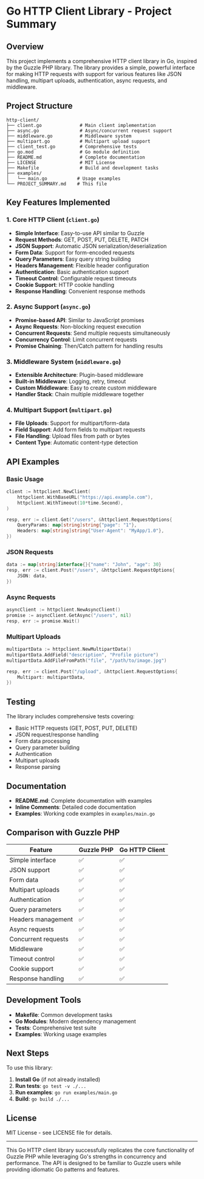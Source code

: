 # Go HTTP Client Library - Project Summary

## Overview

This project implements a comprehensive HTTP client library in Go, inspired by the Guzzle PHP library. The library provides a simple, powerful interface for making HTTP requests with support for various features like JSON handling, multipart uploads, authentication, async requests, and middleware.

## Project Structure

```
http-client/
├── client.go              # Main client implementation
├── async.go               # Async/concurrent request support
├── middleware.go          # Middleware system
├── multipart.go           # Multipart upload support
├── client_test.go         # Comprehensive tests
├── go.mod                 # Go module definition
├── README.md              # Complete documentation
├── LICENSE                # MIT License
├── Makefile               # Build and development tasks
├── examples/
│   └── main.go           # Usage examples
└── PROJECT_SUMMARY.md    # This file
```

## Key Features Implemented

### 1. Core HTTP Client (`client.go`)
- **Simple Interface**: Easy-to-use API similar to Guzzle
- **Request Methods**: GET, POST, PUT, DELETE, PATCH
- **JSON Support**: Automatic JSON serialization/deserialization
- **Form Data**: Support for form-encoded requests
- **Query Parameters**: Easy query string building
- **Headers Management**: Flexible header configuration
- **Authentication**: Basic authentication support
- **Timeout Control**: Configurable request timeouts
- **Cookie Support**: HTTP cookie handling
- **Response Handling**: Convenient response methods

### 2. Async Support (`async.go`)
- **Promise-based API**: Similar to JavaScript promises
- **Async Requests**: Non-blocking request execution
- **Concurrent Requests**: Send multiple requests simultaneously
- **Concurrency Control**: Limit concurrent requests
- **Promise Chaining**: Then/Catch pattern for handling results

### 3. Middleware System (`middleware.go`)
- **Extensible Architecture**: Plugin-based middleware
- **Built-in Middleware**: Logging, retry, timeout
- **Custom Middleware**: Easy to create custom middleware
- **Handler Stack**: Chain multiple middleware together

### 4. Multipart Support (`multipart.go`)
- **File Uploads**: Support for multipart/form-data
- **Field Support**: Add form fields to multipart requests
- **File Handling**: Upload files from path or bytes
- **Content Type**: Automatic content-type detection

## API Examples

### Basic Usage
```go
client := httpclient.NewClient(
    httpclient.WithBaseURL("https://api.example.com"),
    httpclient.WithTimeout(10*time.Second),
)

resp, err := client.Get("/users", &httpclient.RequestOptions{
    QueryParams: map[string]string{"page": "1"},
    Headers: map[string]string{"User-Agent": "MyApp/1.0"},
})
```

### JSON Requests
```go
data := map[string]interface{}{"name": "John", "age": 30}
resp, err := client.Post("/users", &httpclient.RequestOptions{
    JSON: data,
})
```

### Async Requests
```go
asyncClient := httpclient.NewAsyncClient()
promise := asyncClient.GetAsync("/users", nil)
resp, err := promise.Wait()
```

### Multipart Uploads
```go
multipartData := httpclient.NewMultipartData()
multipartData.AddField("description", "Profile picture")
multipartData.AddFileFromPath("file", "/path/to/image.jpg")

resp, err := client.Post("/upload", &httpclient.RequestOptions{
    Multipart: multipartData,
})
```

## Testing

The library includes comprehensive tests covering:
- Basic HTTP requests (GET, POST, PUT, DELETE)
- JSON request/response handling
- Form data processing
- Query parameter building
- Authentication
- Multipart uploads
- Response parsing

## Documentation

- **README.md**: Complete documentation with examples
- **Inline Comments**: Detailed code documentation
- **Examples**: Working code examples in `examples/main.go`

## Comparison with Guzzle PHP

| Feature | Guzzle PHP | Go HTTP Client |
|---------|------------|----------------|
| Simple interface | ✅ | ✅ |
| JSON support | ✅ | ✅ |
| Form data | ✅ | ✅ |
| Multipart uploads | ✅ | ✅ |
| Authentication | ✅ | ✅ |
| Query parameters | ✅ | ✅ |
| Headers management | ✅ | ✅ |
| Async requests | ✅ | ✅ |
| Concurrent requests | ✅ | ✅ |
| Middleware | ✅ | ✅ |
| Timeout control | ✅ | ✅ |
| Cookie support | ✅ | ✅ |
| Response handling | ✅ | ✅ |

## Development Tools

- **Makefile**: Common development tasks
- **Go Modules**: Modern dependency management
- **Tests**: Comprehensive test suite
- **Examples**: Working usage examples

## Next Steps

To use this library:

1. **Install Go** (if not already installed)
2. **Run tests**: `go test -v ./...`
3. **Run examples**: `go run examples/main.go`
4. **Build**: `go build ./...`

## License

MIT License - see LICENSE file for details.

---

This Go HTTP client library successfully replicates the core functionality of Guzzle PHP while leveraging Go's strengths in concurrency and performance. The API is designed to be familiar to Guzzle users while providing idiomatic Go patterns and features. 